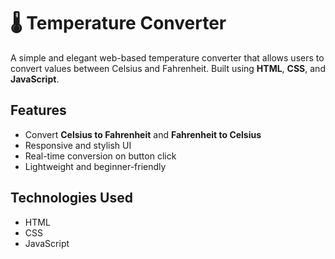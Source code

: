 # 🌡 Temperature Converter

A simple and elegant web-based temperature converter that allows users to convert values between Celsius and Fahrenheit. Built using **HTML**, **CSS**, and **JavaScript**.

##  Features

- Convert **Celsius to Fahrenheit** and **Fahrenheit to Celsius**
- Responsive and stylish UI
- Real-time conversion on button click
- Lightweight and beginner-friendly

##  Technologies Used

- HTML
- CSS
- JavaScript


